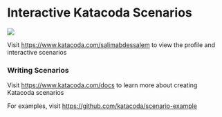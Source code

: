 # Interactive Katacoda Scenarios

[![](http://shields.katacoda.com/katacoda/salimabdessalem/count.svg)](https://www.katacoda.com/salimabdessalem "Get your profile on Katacoda.com")

Visit https://www.katacoda.com/salimabdessalem to view the profile and interactive scenarios

### Writing Scenarios
Visit https://www.katacoda.com/docs to learn more about creating Katacoda scenarios

For examples, visit https://github.com/katacoda/scenario-example
